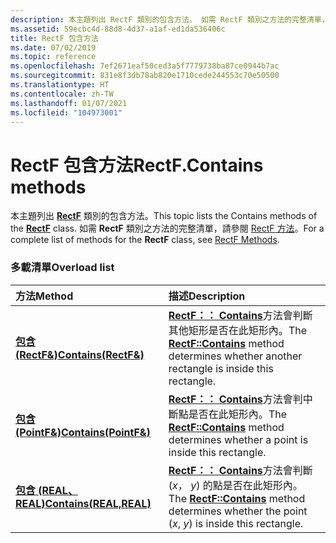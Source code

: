 ```yaml
---
description: 本主題列出 RectF 類別的包含方法。 如需 RectF 類別之方法的完整清單，請參閱 RectF 方法。
ms.assetid: 59ecbc4d-88d8-4d37-a1af-ed1da536406c
title: RectF 包含方法
ms.date: 07/02/2019
ms.topic: reference
ms.openlocfilehash: 7ef2671eaf50ced3a5f7779738ba87ce0944b7ac
ms.sourcegitcommit: 831e8f3db78ab820e1710cede244553c70e50500
ms.translationtype: HT
ms.contentlocale: zh-TW
ms.lasthandoff: 01/07/2021
ms.locfileid: "104973001"
---
```

# <a name="rectfcontains-methods"></a><span data-ttu-id="e6880-104">RectF 包含方法</span><span class="sxs-lookup"><span data-stu-id="e6880-104">RectF.Contains methods</span></span>

<span data-ttu-id="e6880-105">本主題列出 [**RectF**](/windows/win32/api/gdiplustypes/nl-gdiplustypes-rectf) 類別的包含方法。</span><span class="sxs-lookup"><span data-stu-id="e6880-105">This topic lists the Contains methods of the [**RectF**](/windows/win32/api/gdiplustypes/nl-gdiplustypes-rectf) class.</span></span> <span data-ttu-id="e6880-106">如需 **RectF** 類別之方法的完整清單，請參閱 [RectF 方法](-gdiplus-class-rectf-methods.md)。</span><span class="sxs-lookup"><span data-stu-id="e6880-106">For a complete list of methods for the **RectF** class, see [RectF Methods](-gdiplus-class-rectf-methods.md).</span></span>

### <a name="overload-list"></a><span data-ttu-id="e6880-107">多載清單</span><span class="sxs-lookup"><span data-stu-id="e6880-107">Overload list</span></span>



| <span data-ttu-id="e6880-108">方法</span><span class="sxs-lookup"><span data-stu-id="e6880-108">Method</span></span>                                                            | <span data-ttu-id="e6880-109">描述</span><span class="sxs-lookup"><span data-stu-id="e6880-109">Description</span></span>                                                                                                                                           |
|:------------------------------------------------------------------|:------------------------------------------------------------------------------------------------------------------------------------------------------|
| <span data-ttu-id="e6880-110">[**包含 (RectF&)**](/windows/win32/api/gdiplustypes/nf-gdiplustypes-rectf-contains(inconstrectf_))</span><span class="sxs-lookup"><span data-stu-id="e6880-110">[**Contains(RectF&)**](/windows/win32/api/gdiplustypes/nf-gdiplustypes-rectf-contains(inconstrectf_))</span></span>   | <span data-ttu-id="e6880-111">[**RectF：： Contains**](/windows/win32/api/gdiplustypes/nf-gdiplustypes-rectf-contains(inconstrectf_))方法會判斷其他矩形是否在此矩形內。</span><span class="sxs-lookup"><span data-stu-id="e6880-111">The [**RectF::Contains**](/windows/win32/api/gdiplustypes/nf-gdiplustypes-rectf-contains(inconstrectf_)) method determines whether another rectangle is inside this rectangle.</span></span><br/>   |
| <span data-ttu-id="e6880-112">[**包含 (PointF&)**](/windows/win32/api/gdiplustypes/nf-gdiplustypes-rectf-contains(inconstpointf_))</span><span class="sxs-lookup"><span data-stu-id="e6880-112">[**Contains(PointF&)**](/windows/win32/api/gdiplustypes/nf-gdiplustypes-rectf-contains(inconstpointf_))</span></span>    | <span data-ttu-id="e6880-113">[**RectF：： Contains**](/windows/win32/api/gdiplustypes/nf-gdiplustypes-rectf-contains(inconstpointf_))方法會判中斷點是否在此矩形內。</span><span class="sxs-lookup"><span data-stu-id="e6880-113">The [**RectF::Contains**](/windows/win32/api/gdiplustypes/nf-gdiplustypes-rectf-contains(inconstpointf_)) method determines whether a point is inside this rectangle.</span></span><br/>               |
| <span data-ttu-id="e6880-114">[**包含 (REAL、REAL)**](/previous-versions//ms534956(v=vs.85))</span><span class="sxs-lookup"><span data-stu-id="e6880-114">[**Contains(REAL,REAL)**](/previous-versions//ms534956(v=vs.85))</span></span> | <span data-ttu-id="e6880-115">[**RectF：： Contains**](/previous-versions//ms534956(v=vs.85))方法會判斷 (*x*， *y*) 的點是否在此矩形內。</span><span class="sxs-lookup"><span data-stu-id="e6880-115">The [**RectF::Contains**](/previous-versions//ms534956(v=vs.85)) method determines whether the point (*x*, *y*) is inside this rectangle.</span></span><br/> |



 

 
